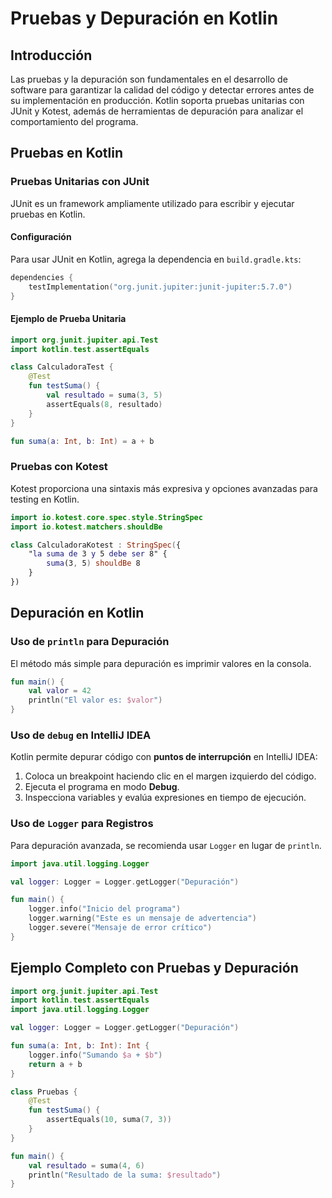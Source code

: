 # Pruebas y Depuración en Kotlin

## Introducción
Las pruebas y la depuración son fundamentales en el desarrollo de software para garantizar la calidad del código y detectar errores antes de su implementación en producción. Kotlin soporta pruebas unitarias con JUnit y Kotest, además de herramientas de depuración para analizar el comportamiento del programa.

## Pruebas en Kotlin

### Pruebas Unitarias con JUnit
JUnit es un framework ampliamente utilizado para escribir y ejecutar pruebas en Kotlin.

#### Configuración
Para usar JUnit en Kotlin, agrega la dependencia en `build.gradle.kts`:

```kotlin
dependencies {
    testImplementation("org.junit.jupiter:junit-jupiter:5.7.0")
}
```

#### Ejemplo de Prueba Unitaria

```kotlin
import org.junit.jupiter.api.Test
import kotlin.test.assertEquals

class CalculadoraTest {
    @Test
    fun testSuma() {
        val resultado = suma(3, 5)
        assertEquals(8, resultado)
    }
}

fun suma(a: Int, b: Int) = a + b
```

### Pruebas con Kotest
Kotest proporciona una sintaxis más expresiva y opciones avanzadas para testing en Kotlin.

```kotlin
import io.kotest.core.spec.style.StringSpec
import io.kotest.matchers.shouldBe

class CalculadoraKotest : StringSpec({
    "la suma de 3 y 5 debe ser 8" {
        suma(3, 5) shouldBe 8
    }
})
```

## Depuración en Kotlin

### Uso de `println` para Depuración
El método más simple para depuración es imprimir valores en la consola.

```kotlin
fun main() {
    val valor = 42
    println("El valor es: $valor")
}
```

### Uso de `debug` en IntelliJ IDEA
Kotlin permite depurar código con **puntos de interrupción** en IntelliJ IDEA:
1. Coloca un breakpoint haciendo clic en el margen izquierdo del código.
2. Ejecuta el programa en modo **Debug**.
3. Inspecciona variables y evalúa expresiones en tiempo de ejecución.

### Uso de `Logger` para Registros
Para depuración avanzada, se recomienda usar `Logger` en lugar de `println`.

```kotlin
import java.util.logging.Logger

val logger: Logger = Logger.getLogger("Depuración")

fun main() {
    logger.info("Inicio del programa")
    logger.warning("Este es un mensaje de advertencia")
    logger.severe("Mensaje de error crítico")
}
```

## Ejemplo Completo con Pruebas y Depuración

```kotlin
import org.junit.jupiter.api.Test
import kotlin.test.assertEquals
import java.util.logging.Logger

val logger: Logger = Logger.getLogger("Depuración")

fun suma(a: Int, b: Int): Int {
    logger.info("Sumando $a + $b")
    return a + b
}

class Pruebas {
    @Test
    fun testSuma() {
        assertEquals(10, suma(7, 3))
    }
}

fun main() {
    val resultado = suma(4, 6)
    println("Resultado de la suma: $resultado")
}
```

